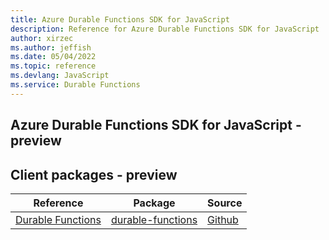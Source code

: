 ```yaml
---
title: Azure Durable Functions SDK for JavaScript
description: Reference for Azure Durable Functions SDK for JavaScript
author: xirzec
ms.author: jeffish
ms.date: 05/04/2022
ms.topic: reference
ms.devlang: JavaScript
ms.service: Durable Functions
---
```

## Azure Durable Functions SDK for JavaScript - preview
## Client packages - preview
| Reference | Package | Source |
|---|---|---|
|[Durable Functions](javascript/api/overview/azure/durable-functions-readme)|[durable-functions](https://www.npmjs.com/package/durable-functions)|[Github](https://github.com/Azure/azure-sdk-for-js)|

